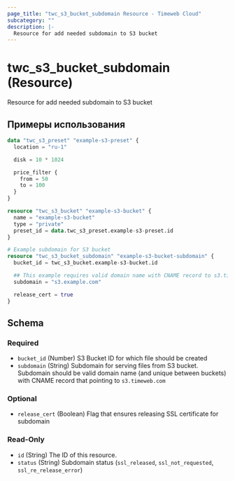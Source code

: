 ```yaml
---
page_title: "twc_s3_bucket_subdomain Resource - Timeweb Cloud"
subcategory: ""
description: |-
  Resource for add needed subdomain to S3 bucket
---
```


# twc_s3_bucket_subdomain (Resource)

Resource for add needed subdomain to S3 bucket

## Примеры использования

```terraform
data "twc_s3_preset" "example-s3-preset" {
  location = "ru-1"

  disk = 10 * 1024

  price_filter {
    from = 50
    to = 100
  }
}

resource "twc_s3_bucket" "example-s3-bucket" {
  name = "example-s3-bucket"
  type = "private"
  preset_id = data.twc_s3_preset.example-s3-preset.id
}

# Example subdomain for S3 bucket
resource "twc_s3_bucket_subdomain" "example-s3-bucket-subdomain" {
  bucket_id = twc_s3_bucket.example-s3-bucket.id

  ## This example requires valid domain name with CNAME record to s3.timeweb.com
  subdomain = "s3.example.com"

  release_cert = true
}
```
<!-- schema generated by tfplugindocs -->
## Schema

### Required

- `bucket_id` (Number) S3 Bucket ID for which file should be created
- `subdomain` (String) Subdomain for serving files from S3 bucket. Subdomain should be valid domain name (and unique between buckets) with CNAME record that pointing to `s3.timeweb.com`

### Optional

- `release_cert` (Boolean) Flag that ensures releasing SSL certificate for subdomain

### Read-Only

- `id` (String) The ID of this resource.
- `status` (String) Subdomain status (`ssl_released`, `ssl_not_requested`, `ssl_re_release_error`)

